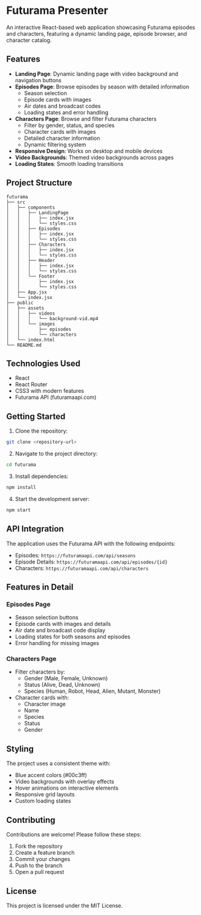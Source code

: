 # Futurama Presenter

An interactive React-based web application showcasing Futurama episodes and characters, featuring a dynamic landing page, episode browser, and character catalog.

## Features

- **Landing Page**: Dynamic landing page with video background and navigation buttons
- **Episodes Page**: Browse episodes by season with detailed information
  - Season selection
  - Episode cards with images
  - Air dates and broadcast codes
  - Loading states and error handling
- **Characters Page**: Browse and filter Futurama characters
  - Filter by gender, status, and species
  - Character cards with images
  - Detailed character information
  - Dynamic filtering system
- **Responsive Design**: Works on desktop and mobile devices
- **Video Backgrounds**: Themed video backgrounds across pages
- **Loading States**: Smooth loading transitions

## Project Structure

```
futurama
├── src
│   ├── components
│   │   ├── LandingPage
│   │   │   ├── index.jsx
│   │   │   └── styles.css
│   │   ├── Episodes
│   │   │   ├── index.jsx
│   │   │   └── styles.css
│   │   ├── Characters
│   │   │   ├── index.jsx
│   │   │   └── styles.css
│   │   ├── Header
│   │   │   ├── index.jsx
│   │   │   └── styles.css
│   │   └── Footer
│   │       ├── index.jsx
│   │       └── styles.css
│   ├── App.jsx
│   └── index.jsx
├── public
│   ├── assets
│   │   ├── videos
│   │   │   └── background-vid.mp4
│   │   └── images
│   │       ├── episodes
│   │       └── characters
│   └── index.html
└── README.md
```

## Technologies Used

- React
- React Router
- CSS3 with modern features
- Futurama API (futuramaapi.com)

## Getting Started

1. Clone the repository:
```bash
git clone <repository-url>
```

2. Navigate to the project directory:
```bash
cd futurama
```

3. Install dependencies:
```bash
npm install
```

4. Start the development server:
```bash
npm start
```

## API Integration

The application uses the Futurama API with the following endpoints:

- Episodes: `https://futuramaapi.com/api/seasons`
- Episode Details: `https://futuramaapi.com/api/episodes/{id}`
- Characters: `https://futuramaapi.com/api/characters`

## Features in Detail

### Episodes Page
- Season selection buttons
- Episode cards with images and details
- Air date and broadcast code display
- Loading states for both seasons and episodes
- Error handling for missing images

### Characters Page
- Filter characters by:
  - Gender (Male, Female, Unknown)
  - Status (Alive, Dead, Unknown)
  - Species (Human, Robot, Head, Alien, Mutant, Monster)
- Character cards with:
  - Character image
  - Name
  - Species
  - Status
  - Gender

## Styling

The project uses a consistent theme with:
- Blue accent colors (#00c3ff)
- Video backgrounds with overlay effects
- Hover animations on interactive elements
- Responsive grid layouts
- Custom loading states

## Contributing

Contributions are welcome! Please follow these steps:

1. Fork the repository
2. Create a feature branch
3. Commit your changes
4. Push to the branch
5. Open a pull request

## License

This project is licensed under the MIT License.